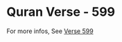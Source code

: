 # Quran Verse - 599 

For more infos, See [Verse 599](https://www.quranbookk.com/quran/search?q=599)